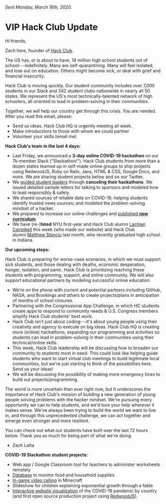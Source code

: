 _Sent Monday, March 16th, 2020._

# VIP Hack Club Update

Hi friends,

Zach here, founder of [Hack Club](https://hackclub.com/).

The US has, or is about to have, 14 million high school students out of school---indefinitely. Many are self-quarantining. Many will feel isolated, and lose out on education. Others might become sick, or deal with grief and financial insecurity.

Hack Club is moving quickly. Our student community includes over 7,000 students in our Slack and 342 student clubs nationwide in nearly all 50 states. We represent the US's most technically-talented network of high schoolers, all oriented to lead in problem-solving in their communities.

Together, we will help our country get through this crisis. You are needed. After you read this email, please:

- Send us ideas. Hack Club HQ is urgently meeting all week.
- Make introductions to those with whom we could partner
- Volunteer your skills (email me)

**Hack Club's team in the last 4 days:**

- Last Friday, we announced a **3-day online COVID-19 hackathon** on our 7k-member Slack ("Slackathon!"). Hack Club students from more than a dozen states teamed up in self-made online groups to ship projects using RedwoodJS, Ruby on Rails, Java, HTML & CSS, Google Docs, and more. We are sharing student projects below and on our Twitter.
- We [guided student leaders](https://hackclub.com/covid19/) through **canceling their hackathons**. We issued detailed sample letters for talking to sponsors and modeled how to lead responsibly & safely.
- We shared sources of reliable data on COVID-19, helping students identify trusted news sources; and modeled the problem-solving mindset of a hacker.
- We prepared to increase our online challenges and [published **new curriculum**](https://workshops.hackclub.com/).
- We have (re-)**hired** NYU first-year and Hack Club alumni [Lachlan Campbell](https://lachlanjc.me/) this week (who made our website) and Hack Club alumni [Matthew Stanciu](https://matthewstanciu.me/) last month, who recently graduated high school in Indiana.

**Our upcoming steps:**

Hack Club is preparing for worse-case scenarios, in which we must support sick students, and those dealing with deaths, economic desperation, hunger, isolation, and panic. Hack Club is prioritizing reaching these students with programming, support, and online community. We will also support educational partners by modeling successful online education.

- We're on the phone with current and potential partners including GitHub, NASA, and Brookings and others to create projects/plans in anticipation of months of school closures.
- Partnering with the Congressional App Challenge, in which HC students create apps to respond to community needs & U.S. Congress members amplify Hack Club students' best work.
- Hack Club isn't just about coding---it's about young people using their creativity and agency to execute on big ideas. Hack Club HQ is creating more (online) hackathons, expanding our programming and activities so students can lead in problem-solving in their communities using their technical/online skills.
- This week, Hack Club leadership will be discussing how to broaden our community to students most in need. This could look like helping guide students who want to start virtual club meetings to build legitimate local communities, but we're just starting to think of the possibilities here. Send us your ideas!
- We will be discussing the possibility of making more emergency hires to build out projects/programming.

The world is more uncertain than ever right now, but it underscores the importance of Hack Club's mission of building a new generation of young people solving problems with the hacker mindset. We're pursuing every opportunity we can to help students, and we'd love your help wherever it makes sense. We've always been trying to build the world we want to live in, and through this unprecedented challenge, we can act together and emerge even stronger and more resilient.

You can check out what our students have built over the last 72 hours below. Thank you so much for being part of what we're doing.

- Zach Latta

**COVID-19 Slackathon student projects:**

-   Web app / Google Classroom tool for teachers to administer worksheets remotely
-   [Database](https://i.imgur.com/fGnNhDd.png) to monitor food and household supplies
-   [In-game video calling](https://i.imgur.com/goEmLWJ.png) in Minecraft
-   Slideshow for children explaining exponential growth through a fable
-   [Interactive website visualization](https://countrycovid19.netlify.com/) of the COVID-19 pandemic by country (and first open source production project using [RedwoodJS](https://redwoodjs.com/)).
